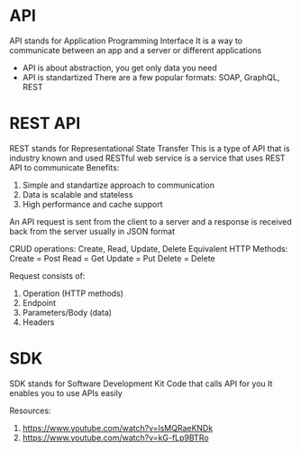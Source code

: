 # API
API stands for Application Programming Interface
It is a way to communicate between an app and a server or different applications
- API is about abstraction, you get only data you need
- API is standartized
There are a few popular formats: SOAP, GraphQL, REST


# REST API
REST stands for Representational State Transfer
This is a type of API that is industry known and used
RESTful web service is a service that uses REST API to communicate
Benefits: 
1. Simple and standartize approach to communication
2. Data is scalable and stateless
3. High performance and cache support

An API request is sent from the client to a server and a response is received back from the server usually in JSON format

CRUD operations: Create, Read, Update, Delete
Equivalent HTTP Methods:
Create = Post
Read = Get
Update = Put
Delete = Delete

Request consists of:
1. Operation (HTTP methods)
2. Endpoint
3. Parameters/Body (data)
4. Headers

# SDK

SDK stands for Software Development Kit
Code that calls API for you
It enables you to use APIs easily

Resources:
1. https://www.youtube.com/watch?v=lsMQRaeKNDk
2. https://www.youtube.com/watch?v=kG-fLp9BTRo
